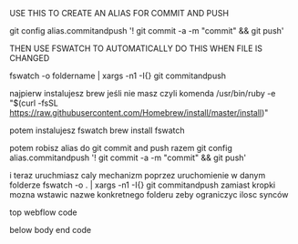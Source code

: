 USE THIS TO CREATE AN ALIAS FOR COMMIT AND PUSH

git config alias.commitandpush '! git commit -a -m "commit" && git push'

THEN USE FSWATCH TO AUTOMATICALLY DO THIS WHEN FILE IS CHANGED

fswatch -o foldername | xargs -n1 -I{} git commitandpush

najpierw instalujesz brew jeśli nie masz czyli komenda
/usr/bin/ruby -e "$(curl -fsSL https://raw.githubusercontent.com/Homebrew/install/master/install)"

potem instalujesz fswatch
brew install fswatch

potem robisz alias do git commit and push razem
git config alias.commitandpush '! git commit -a -m "commit" && git push'

i teraz uruchmiasz caly mechanizm poprzez uruchomienie w danym folderze
fswatch -o . | xargs -n1 -I{} git commitandpush
zamiast kropki mozna wstawic nazwe konkretnego folderu zeby ograniczyc ilosc synców


top webflow code

<script type="text/javascript" src="https://maciejsaw.github.io/moodlight-pro/main-code/v1/general/routesDirectLinks.js"></script>

<link rel="stylesheet" type="text/css" href="https://maciejsaw.github.io/moodlight-pro/plugins-and-libraries/tooltipster/tooltipster.bundle.min.css">
<link rel="stylesheet" type="text/css" href="https://maciejsaw.github.io/moodlight-pro/main-code/v1/general/tooltipster-additional-themes.css">
<link rel="stylesheet" type="text/css" href="https://maciejsaw.github.io/moodlight-pro/main-code/v1/general/additional-custom-css.css">

below body end code
<script type="text/javascript" src="https://maciejsaw.github.io/moodlight-pro/main-code/v1/get-scripts.js"></script>